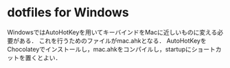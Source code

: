 # dotfiles for Windows
WindowsではAutoHotKeyを用いてキーバインドをMacに近しいものに変える必要がある．
これを行うためのファイルがmac.ahkとなる．
AutoHotKeyをChocolateyでインストールし，mac.ahkをコンパイルし，startupにショートカットを置くとよい．
